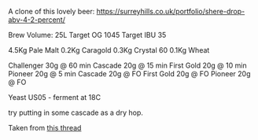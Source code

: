 A clone of this lovely beer: https://surreyhills.co.uk/portfolio/shere-drop-abv-4-2-percent/

Brew Volume: 25L
Target OG 1045
Target IBU 35

4.5Kg Pale Malt
0.2Kg Caragold
0.3Kg Crystal 60
0.1Kg Wheat

Challenger 30g @ 60 min
Cascade 20g @ 15 min
First Gold 20g @ 10 min
Pioneer 20g @ 5 min
Cascade 20g @ FO
First Gold 20g @ FO
Pioneer 20g @ FO

Yeast US05 - ferment at 18C

try putting in some cascade as a dry hop.



Taken from [this thread](https://www.thehomebrewforum.co.uk/threads/shere-drop.87231/)
